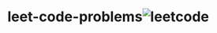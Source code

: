 # leet-code-problems![leetcode](https://user-images.githubusercontent.com/81029259/186428801-2810e916-dd46-4985-9a7d-b1c3a2dc260b.jpg)
